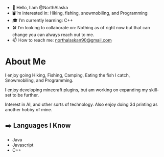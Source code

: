 - 👋 Hello, I am @NorthAlaska
- 🖥I’m interested in: Hiking, fishing, snowmobiling, and Programming
- 🎓 I’m currently learning: C++
- 🛠 I’m looking to collaborate on: Nothing as of right now but that can change you can always reach out to me. 
- 📫 How to reach me: northalaskan90@gmail.com


# About Me


I enjoy going Hiking, Fishing, Camping, Eating the fish I catch, Snowmobiling, and Programming. 

I enjoy developing minecraft plugins, but am working on expanding my skill-set to be further. 

Interest in AI, and other sorts of technology. Also enjoy doing 3d printing as another hobby of mine.


## ✒️ Languages I Know

- Java
- Javascript
- C++

